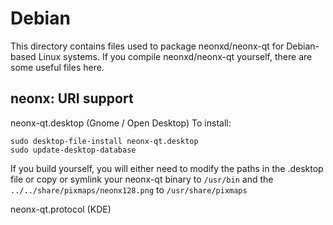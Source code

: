 
Debian
====================
This directory contains files used to package neonxd/neonx-qt
for Debian-based Linux systems. If you compile neonxd/neonx-qt yourself, there are some useful files here.

## neonx: URI support ##


neonx-qt.desktop  (Gnome / Open Desktop)
To install:

	sudo desktop-file-install neonx-qt.desktop
	sudo update-desktop-database

If you build yourself, you will either need to modify the paths in
the .desktop file or copy or symlink your neonx-qt binary to `/usr/bin`
and the `../../share/pixmaps/neonx128.png` to `/usr/share/pixmaps`

neonx-qt.protocol (KDE)

